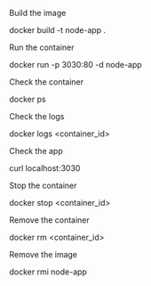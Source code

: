 Build the image

docker build -t node-app .

Run the container

docker run -p 3030:80 -d node-app

Check the container

docker ps

Check the logs

docker logs <container_id>

Check the app

curl localhost:3030

Stop the container

docker stop <container_id>

Remove the container

docker rm <container_id>

Remove the image

docker rmi node-app
